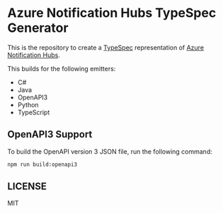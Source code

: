 # Azure Notification Hubs TypeSpec Generator

This is the repository to create a [TypeSpec](https://azure.github.io/typespec-azure/) representation of [Azure Notification Hubs](https://aka.ms/nh-rest-api).

This builds for the following emitters:

- C#
- Java
- OpenAPI3
- Python
- TypeScript

## OpenAPI3 Support

To build the OpenAPI version 3 JSON file, run the following command:

```bash
npm run build:openapi3
```

## LICENSE

MIT